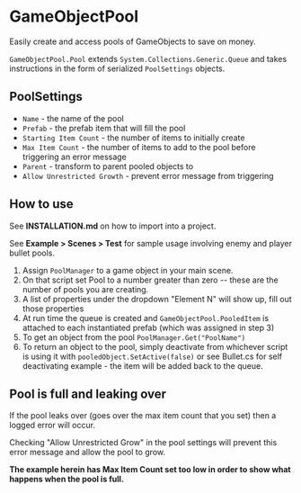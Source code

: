 # GameObjectPool

Easily create and access pools of GameObjects to save on money.

`GameObjectPool.Pool` extends `System.Collections.Generic.Queue` and takes
instructions in the form of serialized `PoolSettings` objects.

## PoolSettings

- `Name` - the name of the pool
- `Prefab` - the prefab item that will fill the pool
- `Starting Item Count` - the number of items to initially create
- `Max Item Count` - the number of items to add to the pool before triggering an error message
- `Parent` - transform to parent pooled objects to
- `Allow Unrestricted Growth` - prevent error message from triggering

## How to use

See **INSTALLATION.md** on how to import into a project.

See **Example > Scenes > Test** for sample usage involving enemy and player bullet
pools.

1. Assign `PoolManager` to a game object in your main scene.
2. On that script set Pool to a number greater than zero -- these are the number
of pools you are creating.
3. A list of properties under the dropdown "Element N" will show up, fill out those properties
4. At run time the queue is created and `GameObjectPool.PooledItem` is attached to each instantiated prefab (which was assigned in step 3)
5. To get an object from the pool `PoolManager.Get("PoolName")`
6. To return an object to the pool, simply deactivate from whichever script is using it with `pooledObject.SetActive(false)` or see Bullet.cs for self deactivating example - the item will be added back to the queue.

## Pool is full and leaking over

If the pool leaks over (goes over the max item count that you set) then a logged
error will occur.

Checking "Allow Unrestricted Grow" in the pool settings will prevent this error
message and allow the pool to grow.

**The example herein has Max Item Count set too low in order to
show what happens when the pool is full.**

